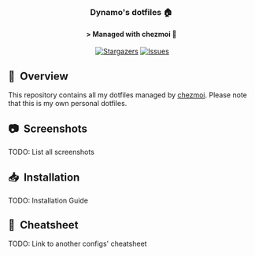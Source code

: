 <div align="center">

### Dynamo's dotfiles :house:&nbsp;

#### \> Managed with chezmoi :robot:&nbsp;
</div>

<p align="center">
	<a href="https://github.com/dynamotn/dotfiles/stargazers">
		<img alt="Stargazers" src="https://img.shields.io/github/stars/dynamotn/dotfiles?style=for-the-badge&logo=starship&color=C9CBFF&logoColor=D9E0EE&labelColor=302D41"></a>
	<a href="https://github.com/dynamotn/dotfiles/issues">
		<img alt="Issues" src="https://img.shields.io/github/issues/dynamotn/dotfiles?style=for-the-badge&logo=gitbook&color=B5E8E0&logoColor=D9E0EE&labelColor=302D41"></a>
</p>

## :book:&nbsp; Overview

This repository contains all my dotfiles managed by [chezmoi](https://github.com/twpayne/chezmoi).
Please note that this is my own personal dotfiles.

## :camera:&nbsp; Screenshots
TODO: List all screenshots

## :inbox_tray:&nbsp; Installation
TODO: Installation Guide

## :scroll:&nbsp; Cheatsheet
TODO: Link to another configs' cheatsheet
